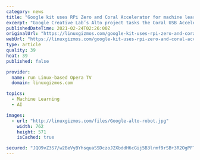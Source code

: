 ```yaml
---
category: news
title: "Google kit uses RPi Zero and Coral Accelerator for machine learning"
excerpt: "Google Creative Lab’s Alto project tasks the Coral USB Accelerator and Raspberry Pi Zero SBC to implement easy-to-understand machine learning using an open-source mini robot that you build yourself. Google Creative Lab has unveiled a project called Alto."
publishedDateTime: 2021-02-24T02:26:00Z
originalUrl: "https://linuxgizmos.com/google-kit-uses-rpi-zero-and-coral-accelerator-for-machine-learning/"
webUrl: "https://linuxgizmos.com/google-kit-uses-rpi-zero-and-coral-accelerator-for-machine-learning/"
type: article
quality: 39
heat: 39
published: false

provider:
  name: run Linux-based Opera TV
  domain: linuxgizmos.com

topics:
  - Machine Learning
  - AI

images:
  - url: "http://linuxgizmos.com/files/Google-alto-robot.jpg"
    width: 762
    height: 571
    isCached: true

secured: "JQO9vZ3S7/w2BeVyBYhsquaSSDczoJ2XbddH6cGij5B3lrmf9rSB+3R2OgPFTlGz2eINmRFz4J/155TZDFYdHJ4dHI0fIPNyceZ52Y4RFn3pIDQjKBHxvXkc9W485E3hkj0Z1YTyF4mPpUFPC8zwSS/rC7WURBQuXm08rttfKfd7PXbdp7wchxq/BBSgdXUII5mv3s2UGIJqwV6Jd+hnbOhfzYbVs0ZLOtjWBWQlQHmTzqOaOuGmzVR8kXmGfQYgZR5V1FQzohEiub9dwcPdVtDdWU57P6jDToKxKB7heQidniKZjEpJzGIj2d3xZKEQwBDkUtosg4x5n6aEXVjKi4AA5vZdyqV5OLdQg4586Rw=;RIrjYbUM8coRQtw8ejExTA=="
---
```


